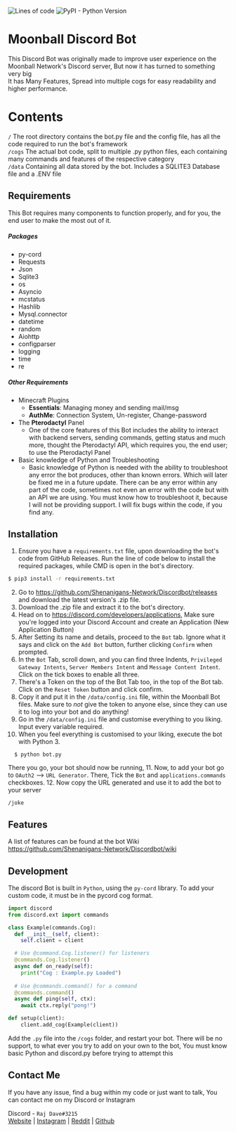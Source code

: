 ![Lines of code](https://img.shields.io/tokei/lines/github.com/Shenanigans-Network/Discordbot)
![PyPI - Python Version](https://img.shields.io/pypi/pyversions/Django)

# Moonball Discord Bot #
This Discord Bot was originally made to improve user experience on the Moonball Network's Discord server, But now it has turned to something very big  
It has Many Features, Spread into multiple cogs for easy readability and higher performance.

# Contents #
`/` The root directory contains the bot.py file and the config file, has all the code required to run the bot's framework  
`/cogs` The actual bot code, split to multiple .py python files, each containing many commands and features of the respective category  
`/data` Containing all data stored by the bot. Includes a SQLITE3 Database file and a .ENV file  

## Requirements ##
This Bot requires many components to function properly, and for you, the end user to make the most out of it. 

##### Packages #####

- py-cord
- Requests
- Json
- Sqlite3
- os
- Asyncio
- mcstatus
- Hashlib
- Mysql.connector
- datetime
- random
- Aiohttp
- configparser
- logging
- time
- re

##### Other Requirements #####
- Minecraft Plugins
  - **Essentials**: Managing money and sending mail/msg
  - **AuthMe**: Connection System, Un-register, Change-password
- The **Pterodactyl** Panel
  - One of the core features of this Bot includes the ability to interact with backend servers, sending commands, getting status and much more, thought the Pterodactyl API, which requires you, the end user; to use the Pterodactyl Panel
- Basic knowledge of Python and Troubleshooting
  - Basic knowledge of Python is needed with the ability to troubleshoot any error the bot produces, other than known errors. Which will later be fixed me in a future update. There can be any error within any part of the code, sometimes not even an error with the code but with an API we are using. You must know how to troubleshoot it, because I will not be providing support. I will fix bugs within the code, if you find any.

## Installation ##
1. Ensure you have a `requirements.txt` file, upon downloading the bot's code from GitHub Releases. Run the line of code below to install the required packages, while CMD is open in the bot's directory.  

```bash
$ pip3 install -r requirements.txt
```

2. Go to https://github.com/Shenanigans-Network/Discordbot/releases and download the latest version's .zip file.
3. Download the .zip file and extract it to the bot's directory.
4. Head on to https://discord.com/developers/applications, Make sure you're logged into your Discord Account and create an Application (New Application Button)
5. After Setting its name and details, proceed to the `Bot` tab. Ignore what it says and click on the `Add Bot` button, further clicking `Confirm` when prompted.  
6. In the `Bot` Tab, scroll down, and you can find three Indents, `Privileged Gateway Intents`, `Server Members Intent` and `Message Content Intent`. Click on the tick boxes to enable all three.
7. There's a Token on the top of the Bot Tab too, in the top of the Bot tab. Click on the `Reset Token` button and click confirm. 
8. Copy it and put it in the `/data/config.ini` file, within the Moonball Bot files. Make sure to _not_ give the token to anyone else, since they can use it to log into your bot and do anything!
9. Go in the `/data/config.ini` file and customise everything to you liking. Input every variable required. 
10. When you feel everything is customised to your liking, execute the bot with Python 3.
```shell
  $ python bot.py
  ```
There you go, your bot should now be running, 
11. Now, to add your bot go to `OAuth2` ⟶ `URL Generator`. There, Tick the `Bot` and `applications.commands` checkboxes.
12. Now copy the URL generated and use it to add the bot to your server

```
/joke
```



## Features ##

A list of features can be found at the bot Wiki  
https://github.com/Shenanigans-Network/Discordbot/wiki


## Development ##
The discord Bot is built in `Python`, using the `py-cord` library.
To add your custom code, it must be in the pycord cog format.  

```python
import discord
from discord.ext import commands

class Example(commands.Cog):
  def __init__(self, client):
    self.client = client

  # Use @command.Cog.listener() for listeners
  @commands.Cog.listener()
  async def on_ready(self):
    print("Cog : Example.py Loaded")
    
  # Use @commands.command() for a command
  @commands.command()
  async def ping(self, ctx):
    await ctx.reply("pong!")

def setup(client):
    client.add_cog(Example(client))
```

Add the `.py` file into the `/cogs` folder, and restart your bot.
There will be no support, to what ever you try to add on your own to the bot, You must know basic Python and discord.py before trying to attempt this  

## Contact Me ##
If you have any issue, find a bug within my code or just want to talk, You can contact me on my Discord or Instagram  

Discord - `Raj Dave#3215`  
[Website](https://raj.moonball.io) |
[Instagram](https://www.instagram.com/raj_clicks25/) |
[Reddit](https://www.reddit.com/user/itz_raj69_/) |
[Github](https://github.com/rajdave69) 

